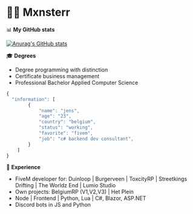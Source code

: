 # 🙋‍♂️ Mxnsterr

📊 **My GitHub stats**

[![Anurag's GitHub stats](https://github-readme-stats.vercel.app/api?username=Mxnsterr&show_icons=true&theme=tokyonight)](https://github.com/anuraghazra/github-readme-stats)

🎓 **Degrees**
- Degree programming with distinction
- Certificate business management
- Professional Bachelor Applied Computer Science


```javascript
{
  "information": [
        {
            "name": "jens",
            "age": "23",
            "country": "belgium",
            "status": "working",
            "favorite": "fivem",
            "job": "c# backend dev consultant",
        }
    ]
}
```

💼 **Experience**
- FiveM developer for: Duinloop | Burgerveen | ToxcityRP | Streetkings Drifting | The Worldz End | Lumio Studio
- Own projects: BelgiumRP (V1,V2,V3) | Het Plein
- Node | Frontend | Python, Lua | C#, Blazor, ASP.NET
- Discord bots in JS and Python
